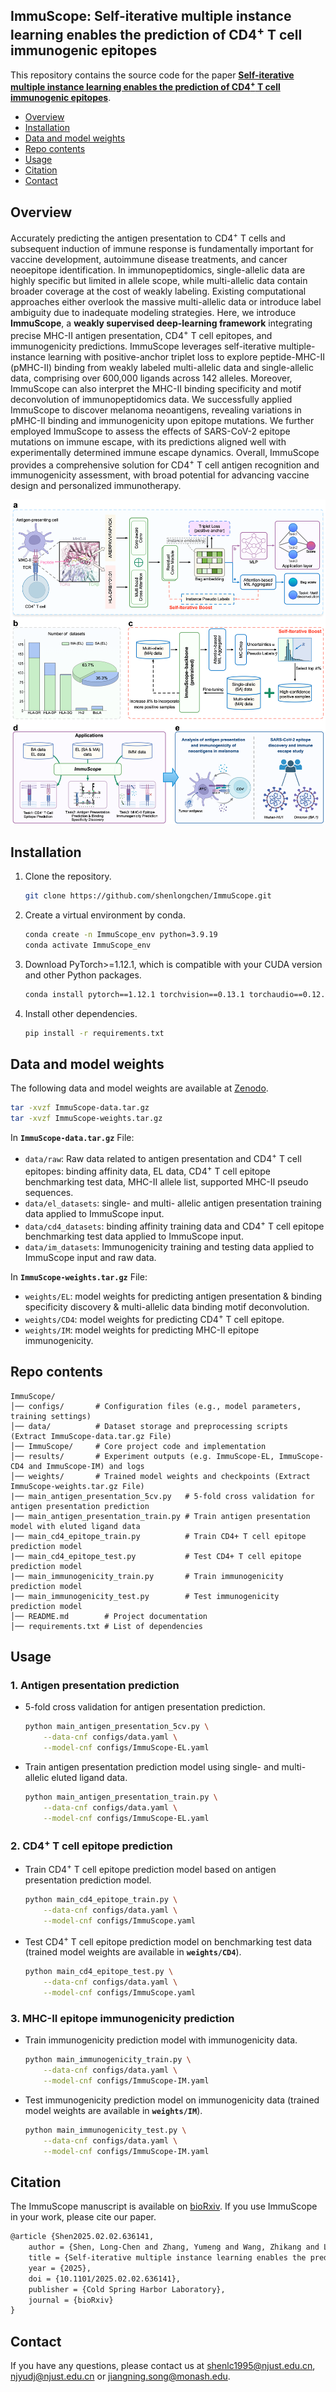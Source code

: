 ## ImmuScope: Self-iterative multiple instance learning enables the prediction of CD4<sup>+</sup> T cell immunogenic epitopes

This repository contains the source code for the paper **[Self-iterative multiple instance learning enables the prediction of CD4<sup>+</sup> T cell immunogenic epitopes](https://doi.org/10.1101/2025.02.02.636141)**.

- [Overview](#overview)
- [Installation](#installation)
- [Data and model weights](#data-and-model-weights)
- [Repo contents](#repo-contents)
- [Usage](#usage)
- [Citation](#citation)
- [Contact](#contact)

## Overview
Accurately predicting the antigen presentation to CD4<sup>+</sup> T cells and subsequent induction of immune response is fundamentally important for vaccine development, autoimmune disease treatments, and cancer neoepitope identification. In immunopeptidomics, single-allelic data are highly specific but limited in allele scope, while multi-allelic data contain broader coverage at the cost of weakly labeling. Existing computational approaches either overlook the massive multi-allelic data or introduce label ambiguity due to inadequate modeling strategies. Here, we introduce **ImmuScope**, a **weakly supervised deep-learning framework** integrating precise MHC-II antigen presentation, CD4<sup>+</sup> T cell epitopes, and immunogenicity predictions. ImmuScope leverages self-iterative multiple-instance learning with positive-anchor triplet loss to explore peptide-MHC-II (pMHC-II) binding from weakly labeled multi-allelic data and single-allelic data, comprising over 600,000 ligands across 142 alleles. Moreover, ImmuScope can also interpret the MHC-II binding specificity and motif deconvolution of immunopeptidomics data. We successfully applied ImmuScope to discover melanoma neoantigens, revealing variations in pMHC-II binding and immunogenicity upon epitope mutations. We further employed ImmuScope to assess the effects of SARS-CoV-2 epitope mutations on immune escape, with its predictions aligned well with experimentally determined immune escape dynamics. Overall, ImmuScope provides a comprehensive solution for CD4<sup>+</sup> T cell antigen recognition and immunogenicity assessment, with broad potential for advancing vaccine design and personalized immunotherapy.

![model](./model.png)

## Installation

1. Clone the repository.

   ```bash
   git clone https://github.com/shenlongchen/ImmuScope.git
   ```
2. Create a virtual environment by conda.

   ```bash
   conda create -n ImmuScope_env python=3.9.19
   conda activate ImmuScope_env
   ```
3. Download PyTorch>=1.12.1, which is compatible with your CUDA version and other Python packages.
   
   ```bash
   conda install pytorch==1.12.1 torchvision==0.13.1 torchaudio==0.12.1 cudatoolkit=11.6 -c pytorch -c conda-forge
   ```
4. Install other dependencies.
   
   ```bash
   pip install -r requirements.txt
   ```

## Data and model weights

The following data and model weights are available at [Zenodo](https://doi.org/10.5281/zenodo.14184201).

   ```bash
   tar -xvzf ImmuScope-data.tar.gz
   tar -xvzf ImmuScope-weights.tar.gz
   ```

In **`ImmuScope-data.tar.gz`** File:
- `data/raw`: Raw data related to antigen presentation and CD4<sup>+</sup> T cell epitopes: binding affinity data, EL
  data, CD4<sup>+</sup> T cell epitope benchmarking test data, MHC-II allele list, supported MHC-II pseudo sequences.
- `data/el_datasets`: single- and multi- allelic antigen presentation training data applied
  to ImmuScope input.
- `data/cd4_datasets`: binding affinity training data and CD4<sup>+</sup> T cell epitope benchmarking test data applied to
  ImmuScope input.
- `data/im_datasets`: Immunogenicity training and testing data applied to ImmuScope input and raw data.

In **`ImmuScope-weights.tar.gz`** File:
- `weights/EL`: model weights for predicting antigen presentation & binding specificity discovery & multi-allelic data
  binding motif deconvolution.
- `weights/CD4`: model weights for predicting CD4<sup>+</sup> T cell epitope.
- `weights/IM`: model weights for predicting MHC-II epitope immunogenicity.

## Repo contents
```shell
ImmuScope/
│── configs/       # Configuration files (e.g., model parameters, training settings)
│── data/          # Dataset storage and preprocessing scripts (Extract ImmuScope-data.tar.gz File)
│── ImmuScope/     # Core project code and implementation
│── results/       # Experiment outputs (e.g. ImmuScope-EL, ImmuScope-CD4 and ImmuScope-IM) and logs
│── weights/       # Trained model weights and checkpoints (Extract ImmuScope-weights.tar.gz File)
|── main_antigen_presentation_5cv.py   # 5-fold cross validation for antigen presentation prediction
|── main_antigen_presentation_train.py # Train antigen presentation model with eluted ligand data
|── main_cd4_epitope_train.py          # Train CD4+ T cell epitope prediction model
|── main_cd4_epitope_test.py           # Test CD4+ T cell epitope prediction model
|── main_immunogenicity_train.py       # Train immunogenicity prediction model
|── main_immunogenicity_test.py        # Test immunogenicity prediction model
│── README.md        # Project documentation
│── requirements.txt # List of dependencies
```

## Usage

### 1. Antigen presentation prediction

- 5-fold cross validation for antigen presentation prediction.

  ```bash
  python main_antigen_presentation_5cv.py \
      --data-cnf configs/data.yaml \
      --model-cnf configs/ImmuScope-EL.yaml
  ```
- Train antigen presentation prediction model using single- and multi-allelic eluted ligand data.

  ```bash
  python main_antigen_presentation_train.py \
      --data-cnf configs/data.yaml \
      --model-cnf configs/ImmuScope-EL.yaml
  ```

### 2. CD4<sup>+</sup> T cell epitope prediction

- Train CD4<sup>+</sup> T cell epitope prediction model based on antigen presentation prediction model.

  ```bash
  python main_cd4_epitope_train.py \
      --data-cnf configs/data.yaml \
      --model-cnf configs/ImmuScope.yaml
  ```

- Test CD4<sup>+</sup> T cell epitope prediction model on benchmarking test data (trained model weights are available in **`weights/CD4`**).

  ```bash
  python main_cd4_epitope_test.py \
      --data-cnf configs/data.yaml \
      --model-cnf configs/ImmuScope.yaml                                 
  ```

### 3. MHC-II epitope immunogenicity prediction

- Train immunogenicity prediction model with immunogenicity data.

  ```bash
  python main_immunogenicity_train.py \
      --data-cnf configs/data.yaml \
      --model-cnf configs/ImmuScope-IM.yaml
  ```
- Test immunogenicity prediction model on immunogenicity data (trained model weights are available in **`weights/IM`**).

  ```bash
  python main_immunogenicity_test.py \
      --data-cnf configs/data.yaml \
      --model-cnf configs/ImmuScope-IM.yaml
  ```

## Citation
The ImmuScope manuscript is available on [bioRxiv](https://doi.org/10.1101/2025.02.02.636141). If you use ImmuScope in your work, please cite our paper.
```tex
@article {Shen2025.02.02.636141,
	author = {Shen, Long-Chen and Zhang, Yumeng and Wang, Zhikang and Littler, Dene R. and Yan, Liu and Tang, Jinhui and Rossjohn, Jamie and Yu, Dong-Jun and Song, Jiangning},
	title = {Self-iterative multiple instance learning enables the prediction of CD4+ T cell immunogenic epitopes},
	year = {2025},
	doi = {10.1101/2025.02.02.636141},
	publisher = {Cold Spring Harbor Laboratory},
	journal = {bioRxiv}
}
```

## Contact

If you have any questions, please contact us
at [shenlc1995@njust.edu.cn](mailto:shenlc1995@njust.edu.cn), [njyudj@njust.edu.cn](mailto:njyudj@njust.edu.cn)
or [jiangning.song@monash.edu](mailto:jiangning.song@monash.edu).

